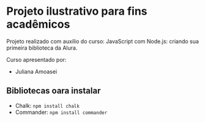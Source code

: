 # Projeto ilustrativo para fins acadêmicos

Projeto realizado com auxílio do curso: JavaScript com Node.js: criando sua primeira biblioteca da Alura.

Curso apresentado por:

- Juliana Amoasei

## Bibliotecas oara instalar
- Chalk:
  ```npm install chalk```
- Commander:
  ```npm install commander```
